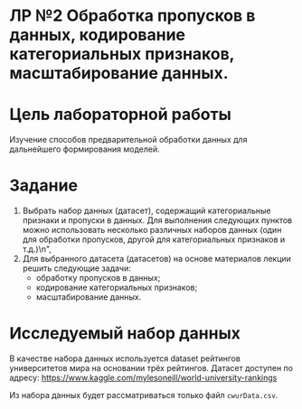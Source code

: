# ЛР №2 Обработка пропусков в данных, кодирование категориальных признаков, масштабирование данных.

# Цель лабораторной работы

Изучение способов предварительной обработки данных для дальнейшего формирования моделей.

# Задание

1. Выбрать набор данных (датасет), содержащий категориальные признаки и пропуски в данных. Для выполнения следующих пунктов можно использовать несколько различных наборов данных (один для обработки пропусков, другой для категориальных признаков и т.д.)\n",
2. Для выбранного датасета (датасетов) на основе материалов лекции решить следующие задачи:
   * обработку пропусков в данных;
   * кодирование категориальных признаков;
   * масштабирование данных.

# Исследуемый набор данных

В качестве набора данных используется dataset рейтингов университетов мира на основании трёх рейтингов.
Датасет доступен по адресу: https://www.kaggle.com/mylesoneill/world-university-rankings

Из набора данных будет рассматриваться только файл ```cwurData.csv```.